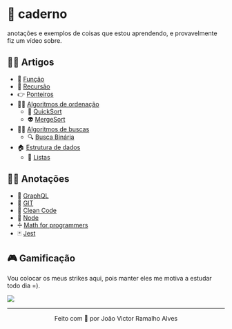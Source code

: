 # 📖 caderno
anotações e exemplos de coisas que estou aprendendo, e provavelmente fiz um vídeo sobre.

## 👨‍🔬 Artigos
- 🐳 [Função](/funcao)
- 📂 [Recursão](/recursao)
- 👉 [Ponteiros](/ponteiros)
- 👨‍💻 [Algoritmos de ordenação](/algoritmos_ordenacao)
    - 🔢 [QuickSort](/algoritmos_ordenacao/quickSort)
    - 👽 [MergeSort](/algoritmos_ordenacao/mergeSort)
- 🕵️‍♀️ [Algoritmos de buscas](/algoritmos_busca)
    - 🔍 [Busca Binária](/algoritmos_busca/busca_binaria)
- 🏠 [Estrutura de dados](/estrutura_dados)
    - 🌌 [Listas](estrutura_dados/listas)

## 👨‍🎓 Anotações
- 🥊 [GraphQL](/graphql)
- 🔨 [GIT](/git)
- 🧹 [Clean Code](/clean_code)
- 🧶 [Node](/nodejs)
- ➗ [Math for programmers](/math_for_programmers)
- 🃏 [Jest](/jest-test)

## 🎮 Gamificação
Vou colocar os meus strikes aqui, pois manter eles me motiva a estudar todo dia =).

<img algin="center" src="https://github-readme-streak-stats.herokuapp.com?user=404jv&theme=dark&hide_border=true&date_format=j%2Fn%5B%2FY%5D"/>

---
<p align="center">Feito com 💚 por João Victor Ramalho Alves</p>

